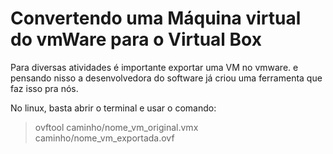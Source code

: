 # Convertendo uma Máquina virtual do vmWare para o Virtual Box

Para diversas atividades é importante exportar uma VM no vmware. e pensando nisso a desenvolvedora do software já criou uma ferramenta que faz isso pra nós.

No linux, basta abrir o terminal e usar o comando:

> ovftool caminho/nome_vm_original.vmx caminho/nome_vm_exportada.ovf

